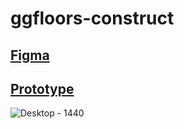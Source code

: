# ggfloors-construct

## [Figma](https://www.figma.com/file/WaNu2VRizI38ayahXcudom/gg?node-id=0%3A1)

## [Prototype](https://www.figma.com/proto/WaNu2VRizI38ayahXcudom/gg?page-id=0%3A1&node-id=8%3A2&viewport=241%2C48%2C0.11&scaling=min-zoom)

![Desktop - 1440](https://user-images.githubusercontent.com/59699177/152638092-7af762ba-9382-447e-8267-d8937a45f8d8.png)

